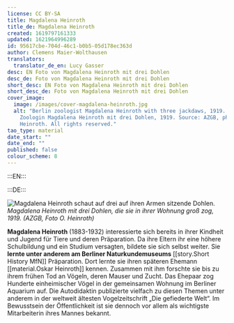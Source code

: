 ```yaml
---
license: CC BY-SA
title: Magdalena Heinroth
title_de: Magdalena Heinroth
created: 1619797161333
updated: 1621964996289
id: 95617cbe-704d-46c1-b0b5-05d178ec363d
author: Clemens Maier-Wolthausen
translators:
  translator_de_en: Lucy Gasser
desc: EN Foto von Magdalena Heinroth mit drei Dohlen
desc_de: Foto von Magdalena Heinroth mit drei Dohlen
short_desc: EN Foto von Magdalena Heinroth mit drei Dohlen
short_desc_de: Foto von Magdalena Heinroth mit drei Dohlen
cover_image:
  image: /images/cover-magdalena-heinroth.jpg
  alt: "Berlin zoologist Magdalena Heinroth with three jackdaws, 1919. Berliner
    Zoologin Magdalena Heinroth mit drei Dohlen, 1919. Source: AZGB, photo O.
    Heinroth. All rights reserved."
tao_type: material
date_start: ""
date_end: ""
published: false
colour_scheme: 8
---
```


:::EN:::


:::DE:::

![Magdalena Heinroth schaut auf drei auf ihren Armen sitzende Dohlen.](/images/cmw/Magdalena_Heinroth_Dohlen_1919.jpg)
*Magdalena Heinroth mit drei Dohlen, die sie in ihrer Wohnung groß zog, 1919. (AZGB, Foto O. Heinroth)*

**Magdalena Heinroth** (1883-1932) interessierte sich bereits in ihrer Kindheit und Jugend für Tiere und deren Präparation. Da ihre Eltern ihr eine höhere Schulbildung und ein Studium versagten, bildete sie sich selbst weiter. Sie **lernte unter anderem am Berliner Naturkundemuseums** [[story.Short History MfN]] Präparation. Dort lernte sie ihren späteren Ehemann [[material.Oskar Heinroth]] kennen. Zusammen mit ihm forschte sie bis zu ihrem frühen Tod an Vögeln, deren Mauser und Zucht. Das Ehepaar zog Hunderte einheimischer Vögel in der gemeinsamen Wohnung im Berliner Aquarium auf. Die Autodidaktin publizierte vielfach zu diesen Themen unter anderem in der weltweit ältesten Vogelzeitschrift „Die gefiederte Welt“. Im Bewusstsein der Öffentlichkeit ist sie dennoch vor allem als wichtigste Mitarbeiterin ihres Mannes bekannt. 